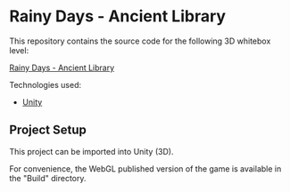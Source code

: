 # Rainy Days - Ancient Library

This repository contains the source code for the following 3D whitebox level:

[Rainy Days - Ancient Library](https://play.unity.com/mg/other/rainy-days-ancient-library)

Technologies used:
* [Unity](https://unity.com)

## Project Setup

This project can be imported into Unity (3D).

For convenience, the WebGL published version of the game is available in the "Build" directory.

